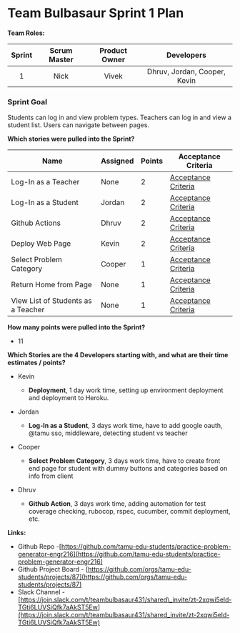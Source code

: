 

# Team Bulbasaur Sprint 1 Plan

**Team Roles:**

| Sprint | Scrum Master | Product Owner | Developers |
| :---: | :---: | :---: | :---: |
| 1 | Nick | Vivek | Dhruv, Jordan, Cooper, Kevin |

### Sprint Goal
Students can log in and view problem types. Teachers can log in and view a student list. Users can navigate between pages. <br>


**Which stories were pulled into the Sprint?**

| Name                               | Assigned   | Points | Acceptance Criteria                                                                                                             |
|------------------------------------|------------|--------|---------------------------------------------------------------------------------------------------------------------------------|
| Log-In as a Teacher           | None   | 2      | [Acceptance Criteria](https://github.com/orgs/tamu-edu-students/projects/87/views/1?pane=issue&itemId=92743293)                                                                       |
| Log-In as a Student         | Jordan   | 2      | [Acceptance Criteria](https://github.com/orgs/tamu-edu-students/projects/87/views/1?pane=issue&itemId=92596818)                                                                         |
| Github Actions               | Dhruv   | 2      | [Acceptance Criteria](https://github.com/orgs/tamu-edu-students/projects/87/views/1?pane=issue&itemId=93212651)                                                                                                       |
| Deploy Web Page               | Kevin   | 2      | [Acceptance Criteria](https://github.com/orgs/tamu-edu-students/projects/87/views/1?pane=issue&itemId=93213644)                                                |
| Select Problem Category        | Cooper   | 1      | [Acceptance Criteria](https://github.com/orgs/tamu-edu-students/projects/87/views/1?pane=issue&itemId=92596777)                                                                                                       |
| Return Home from Page          | None   | 1      | [Acceptance Criteria](https://github.com/orgs/tamu-edu-students/projects/87/views/1?pane=issue&itemId=93212001)                                                                                                       |
| View List of Students as a Teacher | None   | 1      | [Acceptance Criteria](https://github.com/orgs/tamu-edu-students/projects/87/views/1?pane=issue&itemId=93213056)                                                                                                       |




**How many points were pulled into the Sprint?**

* 11

**Which Stories are the 4 Developers starting with, and what are their time estimates / points?**

* Kevin   
  * **Deployment**, 1 day work time, setting up environment deployment and deployment to Heroku. 
      
* Jordan   
  * **Log-In as a Student**, 3 days work time, have to add google oauth, @tamu sso, middleware, detecting student vs teacher  


* Cooper  
  * **Select Problem Category**, 3 days work time, have to create front end page for student with dummy buttons and categories based on info from client  

* Dhruv   
  * **Github Action**, 3 days work time, adding automation for test coverage checking, rubocop, rspec, cucumber, commit deployment, etc.  


**Links:**

* Github Repo \-[https://github.com/tamu-edu-students/practice-problem-generator-engr216](https://github.com/tamu-edu-students/practice-problem-generator-engr216)  
* Github Project Board \- [https://github.com/orgs/tamu-edu-students/projects/87](https://github.com/orgs/tamu-edu-students/projects/87)  
* Slack Channel \- [https://join.slack.com/t/teambulbasaur431/shared\_invite/zt-2xqwi5eld-TGti6LUVSiQfk7aAkST5Ew](https://join.slack.com/t/teambulbasaur431/shared_invite/zt-2xqwi5eld-TGti6LUVSiQfk7aAkST5Ew)
